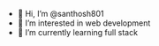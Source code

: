 - 👋 Hi, I’m @santhosh801
- 👀 I’m interested in  web development 
- 🌱 I’m currently learning full stack
  


<!---
santhosh801/santhosh801 is a ✨ special ✨ repository because its `README.md` (this file) appears on your GitHub profile.
You can click the Preview link to take a look at your changes.
--->

